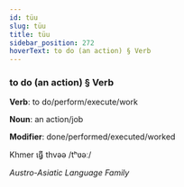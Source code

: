 ```yaml
---
id: tüu
slug: tüu
title: tüu
sidebar_position: 272
hoverText: to do (an action) § Verb
---
```


### to do (an action) § Verb

**Verb**: to do/perform/execute/work

**Noun**: an action/job

**Modifier**: done/performed/executed/worked

Khmer ធ្វើ thvəə /tʰʋəː/

*Austro-Asiatic Language Family*
